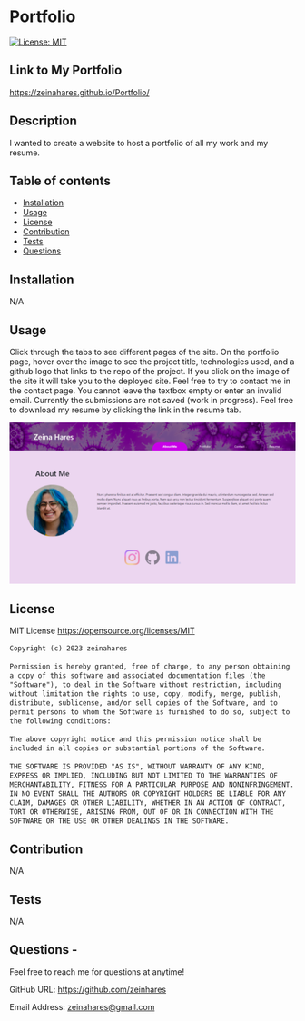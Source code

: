 # Portfolio

[![License: MIT](https://img.shields.io/badge/License-MIT-yellow.svg)](https://opensource.org/licenses/MIT)

## Link to My Portfolio
https://zeinahares.github.io/Portfolio/

## Description
I wanted to create a website to host a portfolio of all my work and my resume.

## Table of contents
- [Installation](#installation)
- [Usage](#usage)
- [License](#license)
- [Contribution](#contribution)
- [Tests](#tests)
- [Questions](#questions)
 

## Installation
N/A

## Usage
Click through the tabs to see different pages of the site. On the portfolio page, hover over the image to see the project title, technologies used, and a github logo that links to the repo of the project. If you click on the image of the site it will take you to the deployed site. Feel free to try to contact me in the contact page.  You cannot leave the textbox empty or  enter an invalid email. Currently the submissions are not saved (work in progress). Feel free to download my resume by clicking the link in the resume tab. 

![website screenshot](./img/sreenshot.png)

## License
MIT License https://opensource.org/licenses/MIT

    Copyright (c) 2023 zeinahares
    
    Permission is hereby granted, free of charge, to any person obtaining a copy of this software and associated documentation files (the "Software"), to deal in the Software without restriction, including without limitation the rights to use, copy, modify, merge, publish, distribute, sublicense, and/or sell copies of the Software, and to permit persons to whom the Software is furnished to do so, subject to the following conditions:
    
    The above copyright notice and this permission notice shall be included in all copies or substantial portions of the Software.
    
    THE SOFTWARE IS PROVIDED "AS IS", WITHOUT WARRANTY OF ANY KIND, EXPRESS OR IMPLIED, INCLUDING BUT NOT LIMITED TO THE WARRANTIES OF MERCHANTABILITY, FITNESS FOR A PARTICULAR PURPOSE AND NONINFRINGEMENT. IN NO EVENT SHALL THE AUTHORS OR COPYRIGHT HOLDERS BE LIABLE FOR ANY CLAIM, DAMAGES OR OTHER LIABILITY, WHETHER IN AN ACTION OF CONTRACT, TORT OR OTHERWISE, ARISING FROM, OUT OF OR IN CONNECTION WITH THE SOFTWARE OR THE USE OR OTHER DEALINGS IN THE SOFTWARE.

## Contribution
N/A 

## Tests
N/A 
## Questions - 
  
Feel free to reach me for questions at anytime!

  GitHub URL: https://github.com/zeinhares 


  Email Address: zeinahares@gmail.com 
